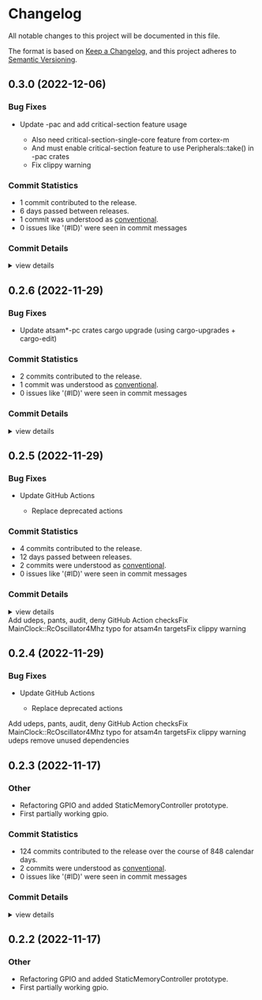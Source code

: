 # Changelog

All notable changes to this project will be documented in this file.

The format is based on [Keep a Changelog](https://keepachangelog.com/en/1.0.0/),
and this project adheres to [Semantic Versioning](https://semver.org/spec/v2.0.0.html).

## 0.3.0 (2022-12-06)

### Bug Fixes

 - <csr-id-65b97a3839616b4d02f9e437ae781b08384763ca/> Update -pac and add critical-section feature usage
   - Also need critical-section-single-core feature from cortex-m
   - And must enable critical-section feature to use Peripherals::take() in
     -pac crates
   - Fix clippy warning

### Commit Statistics

<csr-read-only-do-not-edit/>

 - 1 commit contributed to the release.
 - 6 days passed between releases.
 - 1 commit was understood as [conventional](https://www.conventionalcommits.org).
 - 0 issues like '(#ID)' were seen in commit messages

### Commit Details

<csr-read-only-do-not-edit/>

<details><summary>view details</summary>

 * **Uncategorized**
    - Update -pac and add critical-section feature usage ([`65b97a3`](https://github.com/atsam-rs/atsam4-hal/commit/65b97a3839616b4d02f9e437ae781b08384763ca))
</details>

## 0.2.6 (2022-11-29)

### Bug Fixes

 - <csr-id-44dfd271d858715f73c392b821f9d40fdd203f53/> Update atsam*-pc crates
   cargo upgrade (using cargo-upgrades + cargo-edit)

### Commit Statistics

<csr-read-only-do-not-edit/>

 - 2 commits contributed to the release.
 - 1 commit was understood as [conventional](https://www.conventionalcommits.org).
 - 0 issues like '(#ID)' were seen in commit messages

### Commit Details

<csr-read-only-do-not-edit/>

<details><summary>view details</summary>

 * **Uncategorized**
    - Release atsam4-hal v0.2.6 ([`1299dc7`](https://github.com/atsam-rs/atsam4-hal/commit/1299dc7b48f5306c9e040c294b4690a0d5a45ab6))
    - Update atsam*-pc crates ([`44dfd27`](https://github.com/atsam-rs/atsam4-hal/commit/44dfd271d858715f73c392b821f9d40fdd203f53))
</details>

## 0.2.5 (2022-11-29)

### Bug Fixes

<csr-id-0a29442da1e23c04fe945bf644efb8540619e091/>

 - <csr-id-79e79124fc1faf760e34c51b0e26ce57abde7048/> Update GitHub Actions
   - Replace deprecated actions

### Commit Statistics

<csr-read-only-do-not-edit/>

 - 4 commits contributed to the release.
 - 12 days passed between releases.
 - 2 commits were understood as [conventional](https://www.conventionalcommits.org).
 - 0 issues like '(#ID)' were seen in commit messages

### Commit Details

<csr-read-only-do-not-edit/>

<details><summary>view details</summary>

 * **Uncategorized**
    - Release atsam4-hal v0.2.5 ([`8e148a0`](https://github.com/atsam-rs/atsam4-hal/commit/8e148a0b7b63fcc8bd6e11cd1ee9e2fdafba490e))
    - Release atsam4-hal v0.2.4 ([`2983535`](https://github.com/atsam-rs/atsam4-hal/commit/29835358e67df28c0d4cd649e9303e812319853d))
    - Update GitHub Actions ([`79e7912`](https://github.com/atsam-rs/atsam4-hal/commit/79e79124fc1faf760e34c51b0e26ce57abde7048))
    - udeps remove unused dependencies ([`0a29442`](https://github.com/atsam-rs/atsam4-hal/commit/0a29442da1e23c04fe945bf644efb8540619e091))
</details>

<csr-unknown>
Add udeps, pants, audit, deny GitHub Action checksFix MainClock::RcOscillator4Mhz typo for atsam4n targetsFix clippy warning<csr-unknown/>

## 0.2.4 (2022-11-29)

### Bug Fixes

<csr-id-edbcf58d7c29b4157b030cecd7a3bbad2fb2ab49/>

 - <csr-id-fc3b210e07bb35cd4acfa1bc3667a19f8088cad6/> Update GitHub Actions
   - Replace deprecated actions

<csr-unknown>
<csr-unknown>
Add udeps, pants, audit, deny GitHub Action checksFix MainClock::RcOscillator4Mhz typo for atsam4n targetsFix clippy warning<csr-unknown>
 udeps remove unused dependencies<csr-unknown/>
<csr-unknown/>
<csr-unknown/>

## 0.2.3 (2022-11-17)

<csr-id-3fc93f3b35c036146a910e5802f85b6df59882df/>
<csr-id-196a4a11fb71788650f295473a05eb0cf0242110/>

### Other

 - <csr-id-3fc93f3b35c036146a910e5802f85b6df59882df/> Refactoring GPIO and added StaticMemoryController prototype.
 - <csr-id-196a4a11fb71788650f295473a05eb0cf0242110/> First partially working gpio.

### Commit Statistics

<csr-read-only-do-not-edit/>

 - 124 commits contributed to the release over the course of 848 calendar days.
 - 2 commits were understood as [conventional](https://www.conventionalcommits.org).
 - 0 issues like '(#ID)' were seen in commit messages

### Commit Details

<csr-read-only-do-not-edit/>

<details><summary>view details</summary>

 * **Uncategorized**
    - Release atsam4-hal v0.2.3 ([`540f56f`](https://github.com/atsam-rs/atsam4-hal/commit/540f56fcfd6dc96b8b08111b94ce1e12eef7b6a5))
    - Release atsam4-hal v0.2.2 ([`4257688`](https://github.com/atsam-rs/atsam4-hal/commit/425768807b13243c7e19d907e8bb785b0a77641c))
    - Add generated CHANGELOG.md ([`cd5d187`](https://github.com/atsam-rs/atsam4-hal/commit/cd5d18788ab3a7332f8fc404a63d7e8b862b3ba4))
    - Allow conversion of clock without ownership change ([`414e063`](https://github.com/atsam-rs/atsam4-hal/commit/414e063119c8c4671b0661e8c6a5f2ca0bd3b120))
    - Increment to v0.2.2 ([`bafdf14`](https://github.com/atsam-rs/atsam4-hal/commit/bafdf14f49d4402207fe7ef93b57c4560da2bb35))
    - Small fixes and debugging for spi ([`dd27c96`](https://github.com/atsam-rs/atsam4-hal/commit/dd27c96e1b395fc05372ae1f2b4aa32b735a6795))
    - Update usb-device to 0.2.9 ([`a86785a`](https://github.com/atsam-rs/atsam4-hal/commit/a86785a681a50501f3d402bed4b1eef0fe8af221))
    - [TC] Fix clock enable for channels other than 0 ([`caae5ec`](https://github.com/atsam-rs/atsam4-hal/commit/caae5ec819f6db1bcd1a34d6b683fadc8ba11861))
    - Replace embedded-time with fugit ([`2b46f90`](https://github.com/atsam-rs/atsam4-hal/commit/2b46f90f90f0a3f50412f2e04966098a05cea251))
    - Fix udp documentation warnings ([`1ac0136`](https://github.com/atsam-rs/atsam4-hal/commit/1ac0136e9cdb11e5a28e0abfccf8b213c52fbc36))
    - Add crates.io badges to README.md ([`1ea26de`](https://github.com/atsam-rs/atsam4-hal/commit/1ea26de7b5d9a8c06431158251303a2f706b68e5))
    - Typo in usb-device ([`baf1cf5`](https://github.com/atsam-rs/atsam4-hal/commit/baf1cf59baa29ea89d54620394aec8f00f1e86f7))
    - Merge pull request #59 from haata/master ([`086f5ee`](https://github.com/atsam-rs/atsam4-hal/commit/086f5ee416249762e45be3b5811fdefea2767100))
    - Updating dependencies and adding DwtTimer ([`5ad6303`](https://github.com/atsam-rs/atsam4-hal/commit/5ad63036ac903fd5986cefc72712385b4bd61229))
    - USB 2.0 compliant remote wakeup ([`37de92b`](https://github.com/atsam-rs/atsam4-hal/commit/37de92badb2453eed2c08784c8d5e5b09beba232))
    - defmt debugging improvments ([`0f579e1`](https://github.com/atsam-rs/atsam4-hal/commit/0f579e19156d0b2af5a9097c819ff1a835316a29))
    - Add more defmt support for enums ([`c7e7b22`](https://github.com/atsam-rs/atsam4-hal/commit/c7e7b22f2992d79bd53166bc46ebbcfce9c1778a))
    - Replacing iap_function with C RAM functions ([`d3a8697`](https://github.com/atsam-rs/atsam4-hal/commit/d3a8697259940982ec58fc28a214c1709068e4ed))
    - Updating defmt to 0.3 ([`2847826`](https://github.com/atsam-rs/atsam4-hal/commit/284782616817af6fa4ffb8d0b920e5b078c812b4))
    - Adding SPI Master support ([`6234d32`](https://github.com/atsam-rs/atsam4-hal/commit/6234d32faf1cf052272645f70cc9c9531287fed2))
    - Clippy fix ([`109262d`](https://github.com/atsam-rs/atsam4-hal/commit/109262d0f9052ba95dd1949fe236c374e6c403cd))
    - Adding support for embedded_hal IoPin trait ([`e46fba9`](https://github.com/atsam-rs/atsam4-hal/commit/e46fba914a9585e2dd9fc8c5a02a675f072af94e))
    - Updating to -pac 0.2.0 ([`b660da8`](https://github.com/atsam-rs/atsam4-hal/commit/b660da8c4cf123d3db47f992a7ff7d02fb6239cb))
    - EFC/EEFC support ([`ef0512b`](https://github.com/atsam-rs/atsam4-hal/commit/ef0512b228a4c5a7d240e5fd92d270b07d8e57ec))
    - Fixing UDP atsam4s PLLB clock ([`4d703c7`](https://github.com/atsam-rs/atsam4-hal/commit/4d703c77d48a0b8c59c243f3e25860f1b77c86c0))
    - Adding read_paused PDC trait function ([`2d5fb9d`](https://github.com/atsam-rs/atsam4-hal/commit/2d5fb9d03aa17299e1ad45572e5879e15f509813))
    - Adds support for TC (Timer/Channel Module) ([`e7a1fad`](https://github.com/atsam-rs/atsam4-hal/commit/e7a1fade002213d895ee002491ca1f99ec49886d))
    - Adding support for downgrading to generic gpio pins ([`ea4a384`](https://github.com/atsam-rs/atsam4-hal/commit/ea4a38495adcfb9ecf04ae59cd2db5ce147825df))
    - ADC Support for ATSAM4S ([`99b29d8`](https://github.com/atsam-rs/atsam4-hal/commit/99b29d82ee4c60f2a419cd6828a790307fe8b082))
    - Adding support for ExtFn gpio pins ([`1dad649`](https://github.com/atsam-rs/atsam4-hal/commit/1dad649cfea139814dabaa85f9f04c36ae57df16))
    - Adds support for USB remote wakeup ([`cc26f05`](https://github.com/atsam-rs/atsam4-hal/commit/cc26f05112b6051a8d93c3a2eda50c0468a7065e))
    - Update Cargo.toml ([`5219311`](https://github.com/atsam-rs/atsam4-hal/commit/521931177c743bdfb9bc6ddc3ffc7b24e571b71a))
    - Fixing atsam4n GitHub Actions ([`f21b37a`](https://github.com/atsam-rs/atsam4-hal/commit/f21b37acf774e449059799b61a6bbaaf01968996))
    - USB (UDP) Support for atsam4s and atsam4e ([`080a10a`](https://github.com/atsam-rs/atsam4-hal/commit/080a10a17faa2a1bdbd41aad2c078ec9e3bcebde))
    - Adding System Function control to I/O pins ([`10632f6`](https://github.com/atsam-rs/atsam4-hal/commit/10632f6a82f03b990b873266cdf086fd5bfe8ce5))
    - Update README.md ([`6bae12b`](https://github.com/atsam-rs/atsam4-hal/commit/6bae12b9b23780ee75539e17a1485dfaa957b4ef))
    - Fixing InputPin and RTT ([`b9b88cf`](https://github.com/atsam-rs/atsam4-hal/commit/b9b88cffa068070a39a27f464a5d7d47acc6c40e))
    - Change to expose embedded_time to clients. ([`cdd4c3c`](https://github.com/atsam-rs/atsam4-hal/commit/cdd4c3ce3fed415a9dd200494f674b6bf54089a9))
    - RustFmt fixes. ([`ede7c82`](https://github.com/atsam-rs/atsam4-hal/commit/ede7c8262b3da4a434caa3480cbfa657482ba095))
    - Disable usage of the 4Mhz RC Oscillator with the PLL since it's not supported on the SAM4N. ([`8773c16`](https://github.com/atsam-rs/atsam4-hal/commit/8773c16b177fe82834693ac06491f9817282f774))
    - More clock updates. ([`d673f15`](https://github.com/atsam-rs/atsam4-hal/commit/d673f1546197fe2afa3e3f14ab7b24f8af0b6b58))
    - Clock updates ([`6579746`](https://github.com/atsam-rs/atsam4-hal/commit/65797468ee73e7deaf09f65602c200609022a25c))
    - Rustfmt fixes ([`03273d4`](https://github.com/atsam-rs/atsam4-hal/commit/03273d4ddf1b60cfea33314217608bf7a2940a88))
    - ATSAM4N support ([`ca19889`](https://github.com/atsam-rs/atsam4-hal/commit/ca19889f1cca8901112b9e99f5d03313ad6fd163))
    - Update Cargo.toml ([`3adfe68`](https://github.com/atsam-rs/atsam4-hal/commit/3adfe6810a7317d53a65ab512b512faf8d278dd9))
    - Added missing AtSam4s2 and AtSam4s4 model identifiers. ([`35f7607`](https://github.com/atsam-rs/atsam4-hal/commit/35f7607e23e683e8a19abfdd1b0dfe3e3fd95c34))
    - Removed get_ from getter methods to be more idiomatic. ([`ee344f5`](https://github.com/atsam-rs/atsam4-hal/commit/ee344f50d3f76c47b9b77786e1256913ffc714cc))
    - Small cleanup: * Fixed comment spelling * Fixed TODO in watchdog for SAM4E ([`6fbe0d0`](https://github.com/atsam-rs/atsam4-hal/commit/6fbe0d0056e2c90b0ac0e3d24fa69187efce40c3))
    - Whitespace cleanup ([`9d4c2a1`](https://github.com/atsam-rs/atsam4-hal/commit/9d4c2a1f46e522ef8627677c9585e4fe818f7e5a))
    - Made ChipId structure invariant. ([`e35841e`](https://github.com/atsam-rs/atsam4-hal/commit/e35841eec30cfb1ab8cbcf244593e0ca2a86acc3))
    - Modified decoder to determine chip family and model directly from the register values. ([`aa43ffb`](https://github.com/atsam-rs/atsam4-hal/commit/aa43ffb3de0bba810fd24316c94433b4e5c5d873))
    - Bumped version. ([`68aea8d`](https://github.com/atsam-rs/atsam4-hal/commit/68aea8dc3cbe8c0fba93b113abd9dee5a5294954))
    - Added missing SAM4SD variants to the architecture decoder. ([`302679d`](https://github.com/atsam-rs/atsam4-hal/commit/302679d7e24c13b998339634dbd686f1811c25d6))
    - Removed unused txbufdescblock.rs ([`3271da8`](https://github.com/atsam-rs/atsam4-hal/commit/3271da8396a9558d2d1526ef688a9bee2f28fb3c))
    - Removed unused ci directory ([`da7e6b6`](https://github.com/atsam-rs/atsam4-hal/commit/da7e6b6f9639a90ef2dd9ced5300222c4ef5fc94))
    - Adding cargo doc check to GitHub CI ([`50a6dab`](https://github.com/atsam-rs/atsam4-hal/commit/50a6dab2cb569b9e9993451e589344f45aaf9a27))
    - Update Cargo.toml ([`d510481`](https://github.com/atsam-rs/atsam4-hal/commit/d510481509b57478bac037a39933208c517e58bb))
    - Cargo fmt fixes. ([`aa3e326`](https://github.com/atsam-rs/atsam4-hal/commit/aa3e3261b8e6862dd6961f5a34c4fe7e693ad77d))
    - Added support for CHIPID ([`c76e1c6`](https://github.com/atsam-rs/atsam4-hal/commit/c76e1c676cb4f6655c879d0d69c26f3866fabd36))
    - Adding support for RTT (Real-time Timer) ([`811cd4d`](https://github.com/atsam-rs/atsam4-hal/commit/811cd4d5a74dea297c306d3bb4eedc8354ee4a3c))
    - Replaced local time.rs with the embedded-time crate. ([`efbdb79`](https://github.com/atsam-rs/atsam4-hal/commit/efbdb795a004c2f5cbcaf07f2e66485a3095e834))
    - Update README.md ([`323abd1`](https://github.com/atsam-rs/atsam4-hal/commit/323abd1fd529676e0c6a365bd650471b249fa818))
    - * Removed travisci integration. ([`92d703c`](https://github.com/atsam-rs/atsam4-hal/commit/92d703c6a206470db689c2cc6588607715d43887))
    - Add missing features in lib.rs for new pacs ([`47cfa5a`](https://github.com/atsam-rs/atsam4-hal/commit/47cfa5ae092460ab736f7c5dfe77118551482bac))
    - Adding atsam4e_c and atsam4e_e feature flags ([`d0da322`](https://github.com/atsam-rs/atsam4-hal/commit/d0da3228a90fe2154894a8f3b6e023f44f6ec9d6))
    - Updating to new pacs and including all atsam4e and atsam4s in CI ([`9b01fd3`](https://github.com/atsam-rs/atsam4-hal/commit/9b01fd314ffbb770a10ae78388c1f140cb8e1087))
    - Update Cargo.toml ([`f2ccb00`](https://github.com/atsam-rs/atsam4-hal/commit/f2ccb00c199bc700d0e33cfee9df421478e70831))
    - Updated formatting. ([`e5b29c6`](https://github.com/atsam-rs/atsam4-hal/commit/e5b29c6e64b80eacd0a56789d3f94e60d34f1ce5))
    - Added pub use on embedded_hal::watchdog traits so clients can use enable/disable on watchdog without having to use the embedded_hal. ([`fffc23c`](https://github.com/atsam-rs/atsam4-hal/commit/fffc23c3bd8328604295563a45361fa6cb3d162c))
    - Removed incomplete ethernet controller source.   Will re-add when completed and stable. ([`b3e56d7`](https://github.com/atsam-rs/atsam4-hal/commit/b3e56d7af820dd89e62e82f8de153f7197e9b7aa))
    - Merge branch 'master' of github.com:atsam4-rs/atsam4-hal ([`18e2d34`](https://github.com/atsam-rs/atsam4-hal/commit/18e2d34cd43e641e517d279954887cd89c0de429))
    - Moved eui48 (macaddress) support local. ([`ffbf52b`](https://github.com/atsam-rs/atsam4-hal/commit/ffbf52b1dcc886005d5956ae7c81459d2ba41d4d))
    - Small spelling fix ([`5f1bef6`](https://github.com/atsam-rs/atsam4-hal/commit/5f1bef61ebcaddea9bdc2caf3bdd668d2ed1b00b))
    - Adding feature flag for USB clock ([`32df4a3`](https://github.com/atsam-rs/atsam4-hal/commit/32df4a3a97aec8fd77ef4e33d73cb11633ad0436))
    - Clippy fix ([`10dd1b6`](https://github.com/atsam-rs/atsam4-hal/commit/10dd1b614e9153490ee1d542c4d2f9e7278ab888))
    - Changing ClockController to handle Main, Master and Slow Clocks ([`05c3ed5`](https://github.com/atsam-rs/atsam4-hal/commit/05c3ed5e493f9280af953507ab720639f5829a0b))
    - 12 MHz crystal oscillator support ([`0a27cb8`](https://github.com/atsam-rs/atsam4-hal/commit/0a27cb822f278aad35206647c82aacc11fddb7a9))
    - Updated version to 0.1.6 ([`00c554d`](https://github.com/atsam-rs/atsam4-hal/commit/00c554dc75199b165deafa54d854c93ae6e29c56))
    - Bumped atsam4e16e-pac to version 0.1.4 ([`1c63974`](https://github.com/atsam-rs/atsam4-hal/commit/1c63974988a1632dbfa8b48078f9e4e8b75ba416))
    - Adding atsam4s4b and atsam4s8b ([`a137ecf`](https://github.com/atsam-rs/atsam4-hal/commit/a137ecf88a08308b9b9b022456b6c51dafd3657c))
    - Adding badge for Docs.rs link ([`f9934b7`](https://github.com/atsam-rs/atsam4-hal/commit/f9934b72600b717bb8126a84c702214e36190217))
    - Added change to allow clippy::upper_case_acronyms.   Since the PACs generate these (and macros exist that consume those types exist), they're being allowed. ([`f246a9d`](https://github.com/atsam-rs/atsam4-hal/commit/f246a9d10d7f93edeb3d3a92359ca3d837d50001))
    - Adding GitHub Actions ([`f97465b`](https://github.com/atsam-rs/atsam4-hal/commit/f97465bdfc7ebd5ac9188714cf467ed5406ef953))
    - Fixing clippy warnings ([`b7a7137`](https://github.com/atsam-rs/atsam4-hal/commit/b7a71374a13a7fe09984da56954e0d8cc09f3eda))
    - cargo fmt ([`338fd0f`](https://github.com/atsam-rs/atsam4-hal/commit/338fd0f1f60f2dc300960c70884f628b400aa8c8))
    - Modified location of eui48 dependency ([`b389520`](https://github.com/atsam-rs/atsam4-hal/commit/b3895205a917ed4ff8fa8df1951eb2a473f6d990))
    - Unstable ethernet controller driver.   Changes for satisfy clippy. ([`cebdd89`](https://github.com/atsam-rs/atsam4-hal/commit/cebdd89c34bf7068f6814bd7fcf83487f41c9763))
    - Version 0.1.5 ([`0696afc`](https://github.com/atsam-rs/atsam4-hal/commit/0696afc951c1e40f30e784a9be9ec92cf288332a))
    - Added support for lazy_static.  Modified clock code to add PIOE for SAM4E. ([`175be15`](https://github.com/atsam-rs/atsam4-hal/commit/175be150c90cc13be8029b10ec8edb69c23146ec))
    - Updated Travis token ([`6296ae0`](https://github.com/atsam-rs/atsam4-hal/commit/6296ae0093f542c232fc021ebbe9e90283cf4c6f))
    - Added slack notifcation to travis.yml. ([`9a449b5`](https://github.com/atsam-rs/atsam4-hal/commit/9a449b5879389ef6f186d84de690c63d525f9e49))
    - Cleanup inside lib.rs. ([`3a92b68`](https://github.com/atsam-rs/atsam4-hal/commit/3a92b681ff8f041ed21c75fcee0e9f730caebe8f))
    - Added disable watchdog timer feature. ([`317cfe0`](https://github.com/atsam-rs/atsam4-hal/commit/317cfe0925e815072040f96e02f8215074766acd))
    - Added pre_init() code to set up system clocks before main() is called. ([`bdd51a9`](https://github.com/atsam-rs/atsam4-hal/commit/bdd51a9c2e9a86d37f08861a8ac53a34196021fb))
    - Bumped crate version to 0.1.2. ([`917cc79`](https://github.com/atsam-rs/atsam4-hal/commit/917cc792ff8d34aa1b9d881fc8e92af04d079f16))
    - Added Serial Port support (UART0, UART1 only) ([`e33f18c`](https://github.com/atsam-rs/atsam4-hal/commit/e33f18c2f3d8715741d52ffa611907b3c16a4ea2))
    - Skeleton serial support ([`c201199`](https://github.com/atsam-rs/atsam4-hal/commit/c201199b3ac797c110ec9c49e292b6759544dc1e))
    - Bump crate version to 0.1.1 ([`1ddfedf`](https://github.com/atsam-rs/atsam4-hal/commit/1ddfedfc7afbf3c067c7a94da3ff79398b486975))
    - Updated default feature handling. ([`a4fe7ab`](https://github.com/atsam-rs/atsam4-hal/commit/a4fe7abac2113699d8d75097a2d9b3d48f9ece65))
    - Updated travis to properly set features on build targets. ([`a9054bf`](https://github.com/atsam-rs/atsam4-hal/commit/a9054bfd5dd8e785a2d19673711b36aa4cbeafdd))
    - Removed path specifiers in Cargo.toml for PAC dependencies. ([`af4a607`](https://github.com/atsam-rs/atsam4-hal/commit/af4a6070aa3a5c8b4eee4a2d0da7c2ec0901957b))
    - Fixed too many keywords error on publish. ([`393e36e`](https://github.com/atsam-rs/atsam4-hal/commit/393e36e5b3d638588368f6d2231c6e4a8ff14e44))
    - Updated Cargo.toml to point to local versions of PAC along with version number on crates.io ([`963014d`](https://github.com/atsam-rs/atsam4-hal/commit/963014dc0efef2048db709ad74eb56a77d6f065a))
    - Updated readme to point to correct travis URL for build status. ([`5dbea1a`](https://github.com/atsam-rs/atsam4-hal/commit/5dbea1abfd3d9944052ad126d5c329550147731e))
    - Updated atsam4sd32c crate version to 0.1.1. ([`5b54967`](https://github.com/atsam-rs/atsam4-hal/commit/5b54967484d6a8bd9a2a072bb023464d5daddc68))
    - Travis fixes. ([`d2ad710`](https://github.com/atsam-rs/atsam4-hal/commit/d2ad7106ee5cc731aeb9eef736862a4838ee97cc))
    - TravisCI Support: Updated Cargo.toml with default feature.   Added default target type. ([`cd789ac`](https://github.com/atsam-rs/atsam4-hal/commit/cd789acb793ca3203be35ed97b3e33cc058a8bb6))
    - Added travisci support ([`cd68161`](https://github.com/atsam-rs/atsam4-hal/commit/cd68161e48fb35a1467909e83ae8da6740b60946))
    - Merged in changes for SAM4S ([`bbbbcd9`](https://github.com/atsam-rs/atsam4-hal/commit/bbbbcd9a58d6e3ebd87d07e2f0cf4648017293a4))
    - Working StaticMemoryController driver. ([`631db10`](https://github.com/atsam-rs/atsam4-hal/commit/631db10da841081d0060dc0f9984633faa7e5a3d))
    - Refactoring GPIO and added StaticMemoryController prototype. ([`3fc93f3`](https://github.com/atsam-rs/atsam4-hal/commit/3fc93f3b35c036146a910e5802f85b6df59882df))
    - Added define_pins! macro similar in purpose to how it works in the atsamd create. ([`0d199f3`](https://github.com/atsam-rs/atsam4-hal/commit/0d199f3f91c148862e3b3dd4986aeb2c3dd21b75))
    - New merged GPIO implementation. ([`44e8af5`](https://github.com/atsam-rs/atsam4-hal/commit/44e8af527de983d3a2164f8520f8dd21e472f75d))
    - First partially working gpio. ([`196a4a1`](https://github.com/atsam-rs/atsam4-hal/commit/196a4a11fb71788650f295473a05eb0cf0242110))
    - WIP ([`c014589`](https://github.com/atsam-rs/atsam4-hal/commit/c014589e05673708bc4dc83805f85ee6cd4a7021))
    - Updated GPIO based on embedded-hal. ([`54cb90d`](https://github.com/atsam-rs/atsam4-hal/commit/54cb90dd958e067d238844d672ad067b6885a54f))
    - WIP - Removed board specific code to board crate. ([`5fb7702`](https://github.com/atsam-rs/atsam4-hal/commit/5fb77025f98d3d28df789200ca1fc86503cef11f))
    - Updated with first working simply app on SAM4E_Xplained_pro ([`0d184b7`](https://github.com/atsam-rs/atsam4-hal/commit/0d184b7197ef276eb8a51437316d528a04a02fb5))
    - WIP ([`1cd21cf`](https://github.com/atsam-rs/atsam4-hal/commit/1cd21cf96043a5a34f956587ed2651eb4da86937))
    - Updates (not building) ([`a82908b`](https://github.com/atsam-rs/atsam4-hal/commit/a82908b35e9f106852ebab8a452e6874f2f2a2ff))
    - WIP ([`082c8b5`](https://github.com/atsam-rs/atsam4-hal/commit/082c8b54354484c3a51657f6d4a9f51ba17d0651))
    - WIP ([`946ef5d`](https://github.com/atsam-rs/atsam4-hal/commit/946ef5d67ed356ffc708ddf55d47327906583245))
    - WIP ([`92aca1a`](https://github.com/atsam-rs/atsam4-hal/commit/92aca1a6282e58e183b0a9bbfeb7d675780e8fa2))
    - Initial skeleton checkin.  No working code yet. ([`9d5ec8d`](https://github.com/atsam-rs/atsam4-hal/commit/9d5ec8dcd0b1f17b8f860299aa84d835f520a9b3))
</details>

## 0.2.2 (2022-11-17)

<csr-id-3fc93f3b35c036146a910e5802f85b6df59882df/>
<csr-id-196a4a11fb71788650f295473a05eb0cf0242110/>

### Other

 - <csr-id-3fc93f3b35c036146a910e5802f85b6df59882df/> Refactoring GPIO and added StaticMemoryController prototype.
 - <csr-id-196a4a11fb71788650f295473a05eb0cf0242110/> First partially working gpio.

